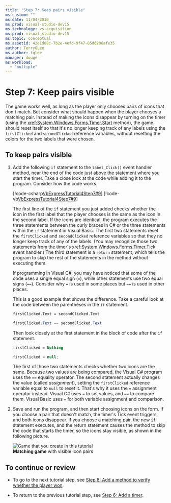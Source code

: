 ```yaml
---
title: "Step 7: Keep pairs visible"
ms.custom: ""
ms.date: 11/04/2016
ms.prod: visual-studio-dev15
ms.technology: vs-acquisition
ms.prod: visual-studio-dev15
ms.topic: conceptual
ms.assetid: 42e1d08c-7b2e-4efd-9f47-85d6206afe35
author: TerryGLee
ms.author: tglee
manager: douge
ms.workload:
  - "multiple"
---
```

# Step 7: Keep pairs visible
The game works well, as long as the player only chooses pairs of icons that don't match. But consider what should happen when the player chooses a matching pair. Instead of making the icons disappear by turning on the timer (using the <xref:System.Windows.Forms.Timer.Start> method), the game should reset itself so that it's no longer keeping track of any labels using the `firstClicked` and `secondClicked` reference variables, without resetting the colors for the two labels that were chosen.  

## To keep pairs visible  

1.  Add the following `if` statement to the `label_Click()` event handler method, near the end of the code just above the statement where you start the timer. Take a close look at the code while adding it to the program. Consider how the code works.  

     [!code-csharp[VbExpressTutorial4Step7#9](../ide/codesnippet/CSharp/step-7-keep-pairs-visible_1.cs)]
     [!code-vb[VbExpressTutorial4Step7#9](../ide/codesnippet/VisualBasic/step-7-keep-pairs-visible_1.vb)]  
  
     The first line of the `if` statement you just added checks whether the icon in the first label that the player chooses is the same as the icon in the second label. If the icons are identical, the program executes the three statements between the curly braces in C# or the three statements within the `if` statement in Visual Basic. The first two statements reset the `firstClicked` and `secondClicked` reference variables so that they no longer keep track of any of the labels. (You may recognize those two statements from the timer's <xref:System.Windows.Forms.Timer.Tick> event handler.) The third statement is a `return` statement, which tells the program to skip the rest of the statements in the method without executing them.  
  
     If programming in Visual C#, you may have noticed that some of the code uses a single equal sign (`=`), while other statements use two equal signs (`==`). Consider why `=` is used in some places but `==` is used in other places.  

     This is a good example that shows the difference. Take a careful look at the code between the parentheses in the `if` statement.  

    ```vb  
    firstClicked.Text = secondClicked.Text  
    ```  

    ```csharp  
    firstClicked.Text == secondClicked.Text  
    ```  

     Then look closely at the first statement in the block of code after the `if` statement.  

    ```vb  
    firstClicked = Nothing  
    ```  

    ```csharp  
    firstClicked = null;  
    ```  

     The first of those two statements checks whether two icons are the same. Because two values are being compared, the Visual C# program uses the `==` equality operator. The second statement actually changes the value (called *assignment*), setting the `firstClicked` reference variable equal to `null` to reset it. That's why it uses the `=` assignment operator instead. Visual C# uses `=` to set values, and `==` to compare them. Visual Basic uses `=` for both variable assignment and comparison.  
  
2.  Save and run the program, and then start choosing icons on the form. If you choose a pair that doesn't match, the timer's Tick event triggers, and both icons disappear. If you choose a matching pair, the new `if` statement executes, and the return statement causes the method to skip the code that starts the timer, so the icons stay visible, as shown in the following picture.  
  
     ![Game that you create in this tutorial](../ide/media/express_finishedgame.png "Express_FinishedGame")  
**Matching game** with visible icon pairs  
  
## To continue or review  
  
-   To go to the next tutorial step, see [Step 8: Add a method to verify whether the player won](../ide/step-8-add-a-method-to-verify-whether-the-player-won.md).  
  
-   To return to the previous tutorial step, see [Step 6: Add a timer](../ide/step-6-add-a-timer.md).
